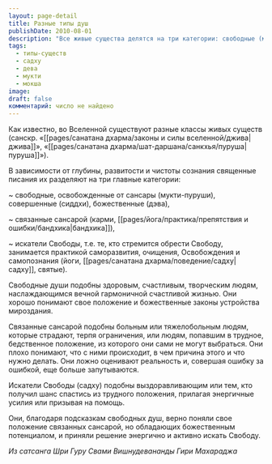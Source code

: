 ```yaml
---
layout: page-detail
title: Разные типы душ
publishDate: 2010-08-01
description: "Все живые существа делятся на три категории: свободные (мукти-пуруши, девы), связанные сансарой (карми, бандхика) и искателей (садху, йоги). Свободные души пребывают в счастье и знании, связанные страдают из-за неведения, а искатели осознанно стремятся к освобождению, используя свой божественный потенциал и следуя примеру просветленных."
tags:
  - типы-существ
  - садху
  - дева
  - мукти
  - мокша
image: 
draft: false
комментарий: число не найдено
---
```


 Как известно, во Вселенной существуют разные классы живых существ (санскр. «[[pages/санатана дхарма/законы и силы вселенной/джива|джива]]», «[[pages/санатана дхарма/шат-даршана/санкхья/пуруша|пуруша]]»). 

 В зависимости от глубины, развитости и чистоты сознания священные писания их разделяют на три главные категории:

 \~ свободные, освобожденные от сансары (мукти-пуруши), совершенные (сиддхи), божественные (дэва), 

 \~ связанные сансарой (карми, [[pages/йога/практика/препятствия и ошибки/бандхика|бандхика]]),

 \~ искатели Свободы, т.е. те, кто стремится обрести Свободу, занимается практикой саморазвития, очищения, Освобождения и самопознания (йоги, [[pages/санатана дхарма/поведение/садху|садху]], святые).

 Свободные души подобны здоровым, счастливым, творческим людям, наслаждающимся вечной гармоничной счастливой жизнью. Они хорошо понимают свое положение и божественные законы устройства мироздания. 

 Связанные сансарой подобны больным или тяжелобольным людям, которые страдают, терпя ограничения, или людям, попавшим в трудное, бедственное положение, из которого они сами не могут выбраться. Они плохо понимают, что с ними происходит, в чем причина этого и что нужно делать. Они ложно оценивают реальность и, совершая ошибку за ошибкой, еще больше запутываются.

 Искатели Свободы (садху) подобны выздоравливающим или тем, кто получил шанс спастись из трудного положения, прилагая энергичные усилия или призывая на помощь. 

 Они, благодаря подсказкам свободных душ, верно поняли свое положение связанных сансарой, но обладающих божественным потенциалом, и приняли решение энергично и активно искать Свободу. 
 
*Из сатсанга Шри Гуру Свами Вишнудевананды Гири Махараджа*
